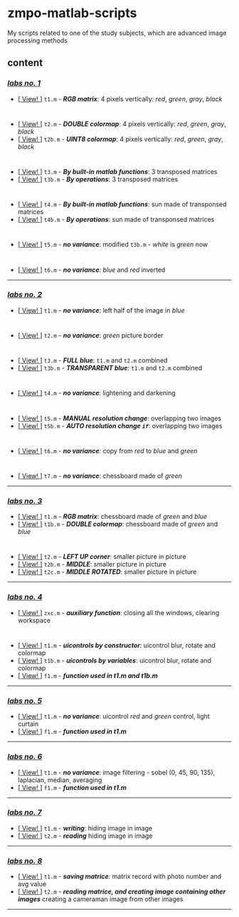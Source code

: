 # zmpo-matlab-scripts

My scripts related to one of the study subjects, which are advanced image processing methods

## content

### [_labs no. 1_](1)

- [\[ View! \]](1/t1.m) `t1.m` - _**RGB matrix**_: 4 pixels vertically: _red_, _green_, _gray_, _black_

#

- [\[ View! \]](1/t2.m) `t2.m` - _**DOUBLE colormap**_: 4 pixels vertically: _red_, _green_, _gray_, _black_
- [\[ View! \]](1/t2b.m) `t2b.m` - _**UINT8 colormap**_: 4 pixels vertically: _red_, _green_, _gray_, _black_

#

- [\[ View! \]](1/t3.m) `t3.m` - _**By built-in matlab functions**_: 3 transposed matrices
- [\[ View! \]](1/t3b.m) `t3b.m` - _**By operations**_: 3 transposed matrices

#

- [\[ View! \]](1/t4.m) `t4.m` - _**By built-in matlab functions**_: sun made of transponsed matrices
- [\[ View! \]](1/t4b.m) `t4b.m` - _**By operations**_: sun made of transponsed matrices

#

- [\[ View! \]](1/t5.m) `t5.m` - _**no variance**_: modified `t3b.m` - _white_ is _green_ now

#

- [\[ View! \]](1/t6.m) `t6.m` - _**no variance**_: _blue_ and _red_ inverted

***

### [_labs no. 2_](2)

- [\[ View! \]](2/t1.m) `t1.m` - _**no variance**_: left half of the image in _blue_

#

- [\[ View! \]](2/t2.m) `t2.m` - _**no variance**_: _green_ picture border

#

- [\[ View! \]](2/t3.m) `t3.m` - _**FULL blue**_: `t1.m` and `t2.m` combined
- [\[ View! \]](2/t3b.m) `t3b.m` - _**TRANSPARENT blue**_: `t1.m` and `t2.m` combined

#

- [\[ View! \]](2/t4.m) `t4.m` - _**no variance**_: lightening and darkening

#

- [\[ View! \]](2/t5.m) `t5.m` - _**MANUAL resolution change**_: overlapping two images
- [\[ View! \]](2/t5b.m) `t5b.m` - _**AUTO resolution change `if`**_: overlapping two images

#

- [\[ View! \]](2/t6.m) `t6.m` - _**no variance**_: copy from _red_ to _blue_ and _green_

#

- [\[ View! \]](2/t7.m) `t7.m` - _**no variance**_: chessboard made of _green_

***

### [_labs no. 3_](3)

- [\[ View! \]](3/t1.m) `t1.m` - _**RGB matrix**_: chessboard made of _green_ and _blue_
- [\[ View! \]](3/t1b.m) `t1b.m` - _**DOUBLE colormap**_: chessboard made of _green_ and _blue_

#

- [\[ View! \]](3/t2.m) `t2.m` - _**LEFT UP corner**_: smaller picture in picture
- [\[ View! \]](3/t2b.m) `t2b.m` - _**MIDDLE**_: smaller picture in picture
- [\[ View! \]](3/t2c.m) `t2c.m` - _**MIDDLE ROTATED**_: smaller picture in picture

***

### [_labs no. 4_](4)

- [\[ View! \]](4/zxc.m) `zxc.m` - _**auxiliary function**_: closing all the windows, clearing workspace

#

- [\[ View! \]](4/t1.m) `t1.m` - _**uicontrols by constructor**_: uicontrol blur, rotate and colormap
- [\[ View! \]](4/t1b.m) `t1b.m` - _**uicontrols by variables**_: uicontrol blur, rotate and colormap
- [\[ View! \]](4/f1.m) `f1.m` - _**function used in t1.m and t1b.m**_

***

### [_labs no. 5_](5)

- [\[ View! \]](5/t1.m) `t1.m` - _**no variance**_: uicontrol _red_ and _green_ control, light curtain
- [\[ View! \]](5/f1.m) `f1.m` - _**function used in t1.m**_

***

### [_labs no. 6_](6)

- [\[ View! \]](6/t1.m) `t1.m` - _**no variance**_: image filtering - sobel (0, 45, 90, 135), laplacian, median,
  averaging
- [\[ View! \]](6/f1.m) `f1.m` - _**function used in t1.m**_

***

### [_labs no. 7_](7)

- [\[ View! \]](7/t1.m) `t1.m` - _**writing**_: hiding image in image
- [\[ View! \]](7/t2.m) `t2.m` - _**reading**_ hiding image in image

***

### [_labs no. 8_](8)

- [\[ View! \]](8/t1.m) `t1.m` - _**saving matrice**_:  matrix record with photo number and avg value
- [\[ View! \]](8/t2.m) `t2.m` - _**reading matrice, and creating image containing other images**_ creating a cameraman
  image from other images

***










